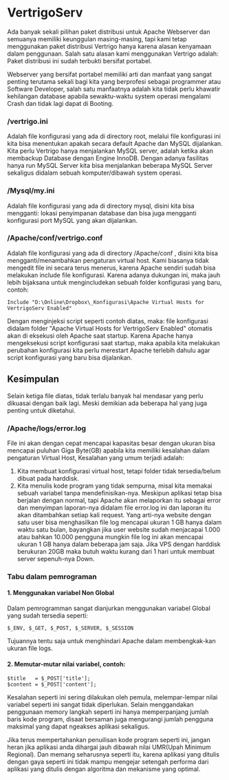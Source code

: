 # VertrigoServ
Ada banyak sekali pilihan paket distribusi untuk Apache Webserver dan semuanya memiliki keunggulan masing-masing, tapi kami tetap menggunakan paket distribusi Vertrigo hanya karena alasan kenyamaan dalam penggunaan. Salah satu alasan kami menggunakan Vertrigo adalah: Paket distribusi ini sudah terbukti bersifat portabel.

Webserver yang bersifat portabel memiliki arti dan manfaat yang sangat penting terutama sekali bagi kita yang berprofesi sebagai programmer atau Software Developer, salah satu manfaatnya adalah kita tidak perlu khawatir kehilangan database apabila sewaktu-waktu system operasi mengalami Crash dan tidak lagi dapat di Booting.

### /vertrigo.ini
Adalah file konfigurasi yang ada di directory root, melalui file konfigurasi ini kita bisa menentukan apakah secara default Apache dan MySQL dijalankan. Kita perlu Vertrigo hanya menjalankan MySQL server, adalah ketika akan membackup Database dengan Engine InnoDB. Dengan adanya fasilitas hanya run MySQL Server kita bisa menjalankan beberapa MySQL Server sekaligus didalam sebuah komputer/dibawah system operasi.

### /Mysql/my.ini
Adalah file konfigurasi yang ada di directory mysql, disini kita bisa mengganti: lokasi penyimpanan database dan bisa juga mengganti konfigurasi port MySQL yang akan dijalankan.

### /Apache/conf/vertrigo.conf
Adalah file konfigurasi yang ada di directory /Apache/conf , disini kita bisa mengganti/menambahkan pengaturan virtual host. Kami biasanya tidak mengedit file ini secara terus menerus, karena Apache sendiri sudah bisa melakukan include file konfigurasi. Karena adanya dukungan ini, maka jauh lebih bijaksana untuk mengincludekan sebuah folder konfigurasi yang baru, contoh:
```
Include "D:\Online\Dropbox\_Konfigurasi\Apache Virtual Hosts for VertrigoServ Enabled"
```
Dengan menginjeksi script seperti contoh diatas, maka: file konfigurasi didalam folder "Apache Virtual Hosts for VertrigoServ Enabled" otomatis akan di eksekusi oleh Apache saat startup. Karena Apache hanya mengeksekusi script konfigurasi saat startup, maka apabila kita melakukan perubahan konfigurasi kita perlu merestart Apache terlebih dahulu agar script konfigurasi yang baru bisa dijalankan.

## Kesimpulan
Selain ketiga file diatas, tidak terlalu banyak hal mendasar yang perlu dikuasai dengan baik lagi. Meski demikian ada beberapa hal yang juga penting untuk diketahui.

### /Apache/logs/error.log
File ini akan dengan cepat mencapai kapasitas besar dengan ukuran bisa mencapai puluhan Giga Byte(GB) apabila kita memiliki kesalahan dalam pengaturan Virtual Host, Kesalahan yang umum terjadi adalah:
1. Kita membuat konfigurasi virtual host, tetapi folder tidak tersedia/belum dibuat pada harddisk.
2. Kita menulis kode program yang tidak sempurna, misal kita memakai sebuah variabel tanpa mendefinisikan-nya. Meskipun aplikasi tetap bisa berjalan dengan normal, tapi Apache akan melaporkan itu sebagai error dan menyimpan laporan-nya didalam file error.log ini dan laporan itu akan ditambahkan setiap kali request. Yang arti-nya website dengan satu user bisa menghasilkan file log mencapai ukuran 1 GB hanya dalam waktu satu bulan, bayangkan jika user website sudah menjacapai 1.000 atau bahkan 10.000 pengguna mungkin file log ini akan mencapai ukuran 1 GB hanya dalam beberapa jam saja. Jika VPS dengan harddisk berukuran 20GB maka butuh waktu kurang dari 1 hari untuk membuat server sepenuh-nya Down.

### Tabu dalam pemrograman
#### 1. Menggunakan variabel Non Global
Dalam pemrogramman sangat dianjurkan menggunakan variabel Global yang sudah tersedia seperti:
```
$_ENV, $_GET, $_POST, $_SERVER, $_SESSION
```
  Tujuannya tentu saja untuk menghindari Apache dalam membengkak-kan ukuran file logs.

#### 2. Memutar-mutar nilai variabel, contoh:
```
$title   = $_POST['title'];
$content = $_POST['content'];
```
Kesalahan seperti ini sering dilakukan oleh pemula, melempar-lempar nilai variabel seperti ini sangat tidak diperlukan. Selain menggandakan penggunaan memory langkah seperti ini hanya memperpanjang jumlah baris kode program, disaat bersaman juga mengurangi jumlah pengguna maksimal yang dapat ngeakses aplikasi sekaligus.

Jika terus mempertahankan penuilisan kode program seperti ini, jangan heran jika aplikasi anda dihargai jauh dibawah nilai UMR(Upah Minimum Regional). Dan memang seharusnya seperti itu, karena aplikasi yang ditulis dengan gaya seperti ini tidak mampu mengejar setengah performa dari aplikasi yang ditulis dengan algoritma dan mekanisme yang optimal.
